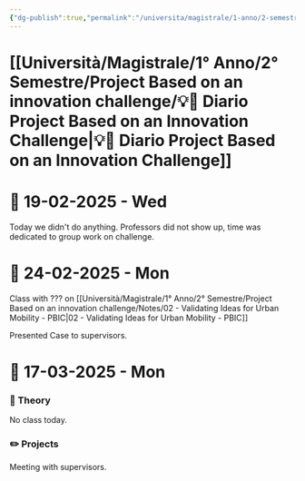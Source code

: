 ```yaml
---
{"dg-publish":true,"permalink":"/universita/magistrale/1-anno/2-semestre/project-based-on-an-innovation-challenge/diario-project-based-on-an-innovation-challenge/"}
---
```


# [[Università/Magistrale/1° Anno/2° Semestre/Project Based on an innovation challenge/💡📔 Diario Project Based on an Innovation Challenge\|💡📔 Diario Project Based on an Innovation Challenge]]


# 📆  19-02-2025 - Wed

Today we didn't do anything. Professors did not show up, time was dedicated to group work on challenge.


# 📆  24-02-2025 - Mon

Class with ??? on [[Università/Magistrale/1° Anno/2° Semestre/Project Based on an innovation challenge/Notes/02 - Validating Ideas for Urban Mobility - PBIC\|02 - Validating Ideas for Urban Mobility - PBIC]]

Presented Case to supervisors.


# 📆  17-03-2025 - Mon

### 📝 Theory

No class today. 

### ✏️ Projects

Meeting with supervisors.

